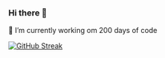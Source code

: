 <!--
Hi ![](https://user-images.githubusercontent.com/18350557/176309783-0785949b-9127-417c-8b55-ab5a4333674e.gif)My name is Diya Sajan
==================================================================================================================================


### Socials

<p align="left"> <a href="https://www.github.com/Diya-Sajan" target="_blank" rel="noreferrer"> <picture> <source media="(prefers-color-scheme: dark)" srcset="https://raw.githubusercontent.com/danielcranney/readme-generator/main/public/icons/socials/github-dark.svg" /> <source media="(prefers-color-scheme: light)" srcset="https://raw.githubusercontent.com/danielcranney/readme-generator/main/public/icons/socials/github.svg" /> <img src="https://raw.githubusercontent.com/danielcranney/readme-generator/main/public/icons/socials/github.svg" width="32" height="32" /> </picture> </a></p>

<b>My GitHub Stats</b>
<a href="https://github.com/Diya-Sajan" align="left"><img src="https://github-readme-stats.vercel.app/api/top-langs/?username=Diya-Sajan&langs_count=10&title_color=0891b2&text_color=ffffff&icon_color=0891b2&bg_color=1c1917&hide_border=true&locale=en&custom_title=Top%20%Languages" alt="Top Languages" /></a>


<a href="http://www.github.com/Diya-Sajan"><img src="https://github-readme-streak-stats.herokuapp.com/?user=Diya-Sajan&stroke=ffffff&background=1c1917&ring=0891b2&fire=0891b2&currStreakNum=ffffff&currStreakLabel=0891b2&sideNums=ffffff&sideLabels=ffffff&dates=ffffff&hide_border=true" /></a>

-->
### Hi there 👋
🔭 I’m currently working om 200 days of code

[![GitHub Streak](https://streak-stats.demolab.com/?user=Diya-Sajan)](https://git.io/streak-stats)
<!--

